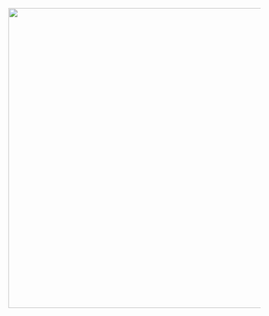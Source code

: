 <p align="center">
  <img src= "https://user-images.githubusercontent.com/74344026/180393043-8423bc78-f094-44c7-ba30-f088fd3662b2.gif" style="width: 600px; height: 600px; " />
</p>
